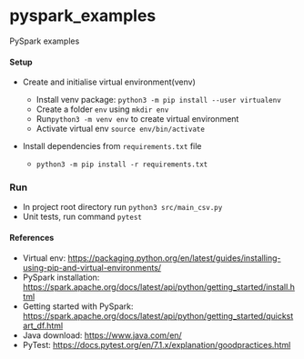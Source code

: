 # pyspark_examples
PySpark examples
#### Setup
* Create and initialise virtual environment(venv) 
  * Install venv package: `python3 -m pip install --user virtualenv`
  * Create a folder `env` using `mkdir env`
  * Run`python3 -m venv env` to create virtual environment
  * Activate virtual env `source env/bin/activate`

* Install dependencies from `requirements.txt` file
  * `python3 -m pip install -r requirements.txt`

### Run
  * In project root directory run `python3 src/main_csv.py`
  * Unit tests, run command `pytest`

#### References
  * Virtual env: https://packaging.python.org/en/latest/guides/installing-using-pip-and-virtual-environments/
  * PySpark installation: https://spark.apache.org/docs/latest/api/python/getting_started/install.html
  * Getting started with PySpark: https://spark.apache.org/docs/latest/api/python/getting_started/quickstart_df.html
  * Java download: https://www.java.com/en/
  * PyTest: https://docs.pytest.org/en/7.1.x/explanation/goodpractices.html